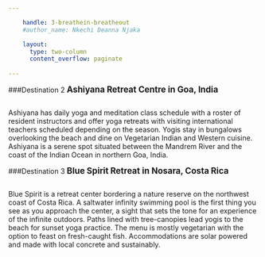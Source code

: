```yaml
---

    handle: 3-breathein-breatheout 
    #author_name: Nkechi Deanna Njaka

    layout:
      type: two-column
      content_overflow: paginate
        
---
```


###Destination 2
<b><big>Ashiyana Retreat Centre in Goa, India</big></b>

<img src="../assets/3-breathein-breatheout/india.jpg" alt="">

Ashiyana has daily yoga and meditation class schedule with a roster of resident instructors and offer yoga retreats with visiting international teachers scheduled depending on the season. Yogis stay in bungalows overlooking the beach and dine on Vegetarian Indian and Western cuisine. Ashiyana is a serene spot situated between the Mandrem River and the coast of the Indian Ocean in northern Goa, India. 
 
###Destination 3
<b><big>Blue Spirit Retreat  in Nosara, Costa Rica</big></b>

<img src="../assets/3-breathein-breatheout/costa-rica.png" alt="">

Blue Spirit is a retreat center bordering a nature reserve on the northwest coast of Costa Rica. A saltwater infinity swimming pool is the first thing you see as you approach the center, a sight that sets the tone for an experience of the infinite outdoors. Paths lined with tree-canopies lead yogis to the beach for sunset yoga practice. The menu is mostly vegetarian with the option to feast on fresh-caught fish. Accommodations are solar powered and made with local concrete and sustainably.

